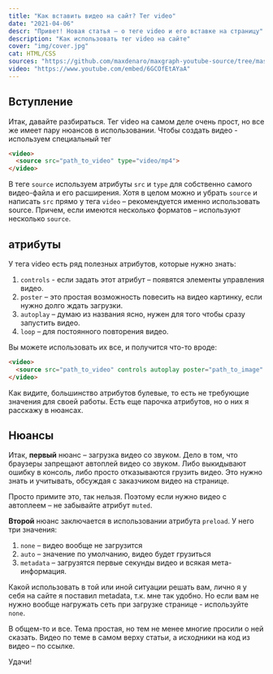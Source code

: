 ```yaml
---
title: "Как вставить видео на сайт? Тег video"
date: "2021-04-06"
descr: "Привет! Новая статья – о теге video и его вставке на страницу"
description: "Как использовать тег video на сайте"
cover: "img/cover.jpg"
cat: HTML/CSS
sources: "https://github.com/maxdenaro/maxgraph-youtube-source/tree/master/video%20%E2%84%961.%20%D0%9A%D0%B0%D0%BA%20%D0%BF%D0%BE%D0%B4%D0%BA%D0%BB%D1%8E%D1%87%D0%B0%D1%82%D1%8C%20video%20%D0%BD%D0%B0%20%D1%81%D1%82%D1%80%D0%B0%D0%BD%D0%B8%D1%86%D1%83"
video: "https://www.youtube.com/embed/6GCOfEtAYaA"
---
```


## Вступление

Итак, давайте разбираться. Тег video на самом деле очень прост, но все же имеет пару нюансов в использовании.
Чтобы создать видео - используем специальный тег

``` html
<video>
  <source src="path_to_video" type="video/mp4">
</video>
```

В теге `source` используем атрибуты `src` и `type` для собственно самого видео-файла и его расширения. Хотя в целом можно и убрать `source` и написать `src` прямо у тега `video` – рекомендуется именно использовать source. Причем, если имеются несколько форматов – используют несколько `source`.

## атрибуты

У тега video есть ряд полезных атрибутов, которые нужно знать:
1. `controls` - если задать этот атрибут – появятся элементы управления видео.
2. `poster` – это простая возможность повесить на видео картинку, если нужно долго ждать загрузки.
3. `autoplay` – думаю из названия ясно, нужен для того чтобы сразу запустить видео.
4. `loop` – для постоянного повторения видео.

Вы можете использовать их все, и получится что-то вроде:

``` html
<video>
  <source src="path_to_video" controls autoplay poster="path_to_image" loop type="video/mp4">
</video>
```

Как видите, большинство атрибутов булевые, то есть не требующие значения для своей работы.
Есть еще парочка атрибутов, но о них я расскажу в нюансах.

## Нюансы

Итак, __первый__ нюанс – загрузка видео со звуком.
Дело в том, что браузеры запрещают автоплей видео со звуком. Либо выкидывают ошибку в консоль, либо просто отказываются грузить видео. Это нужно знать и учитывать, обсуждая с заказчиком видео на странице.

Просто примите это, так нельзя. Поэтому если нужно видео с автоплеем – не забывайте атрибут `muted`.

__Второй__ нюанс заключается в использовании атрибута `preload`.
У него три значения:
1. `none` – видео вообще не загрузится
2. `auto` – значение по умолчанию, видео будет грузиться
3. `metadata` – загрузятся первые секунды видео и всякая мета-информация.

Какой использовать в той или иной ситуации решать вам, лично я у себя на сайте я поставил metadata, т.к. мне так удобно. Но если вам не нужно вообще нагружать сеть при загрузке странице - используйте `none`.

В общем-то и все. Тема простая, но тем не менее многие просили о ней сказать.
Видео по теме в самом верху статьи, а исходники на код из видео – по ссылке.

Удачи!
